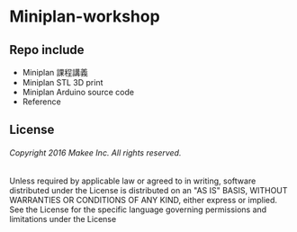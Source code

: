 # Miniplan-workshop
## Repo include

* Miniplan 課程講義
* Miniplan STL 3D print
* Miniplan Arduino source code
* Reference

## License

###### Copyright 2016 Makee Inc. All rights reserved.

Unless required by applicable law or agreed to in writing, software
distributed under the License is distributed on an "AS IS" BASIS,
WITHOUT WARRANTIES OR CONDITIONS OF ANY KIND, either express or implied.
See the License for the specific language governing permissions and
limitations under the License


